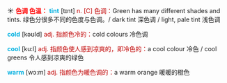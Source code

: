 ☀ <font color="red">**色调 色温：**</font>
<font color="sky blue">**tint**</font> [tɪnt]
<font color="#c00000">n. [C] 色调：</font>Green has many different shades and tints. 绿色分很多不同的色度与色调。/ dark tint 深色调 / light, pale tint 浅色调

<font color="sky blue">**cold**</font> [kəʊld] 
<font color="#c00000">adj. 指颜色冷的：</font>cold colours 冷色调

<font color="sky blue">**cool**</font> [ku:l] 
<font color="#c00000">adj. 指颜色使人感到凉爽的，即冷色的：</font>a cool colour 冷色 / cool greens 令人感到凉爽的绿色

<font color="sky blue">**warm**</font> [wɔ:m] 
<font color="#c00000">adj. 指颜色为暖色调的：</font>a warm orange 暖暖的橙色

